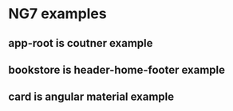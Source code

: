 # NG7 examples

## app-root is coutner example

## bookstore is header-home-footer example

## card is angular material example